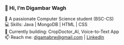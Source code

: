 ### 👋 Hi, I’m Digambar Wagh
🚀 A passionate Computer Science student (BSC-CS)  
💻 Skills: Java | MongoDB | HTML | CSS  
🌱 Currently building: CropDoctor_AI, Voice-to-Text App  
📫 Reach me: [digamabrw@gmail.com](mailto:digamabrw@gmail.com) | [LinkedIn](https://linkedin.com/in/digambarwagh)
